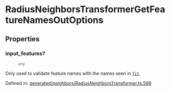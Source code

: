 # RadiusNeighborsTransformerGetFeatureNamesOutOptions

## Properties

### input\_features?

> `any`

Only used to validate feature names with the names seen in [`fit`](#sklearn.neighbors.RadiusNeighborsTransformer.fit "sklearn.neighbors.RadiusNeighborsTransformer.fit").

Defined in:  [generated/neighbors/RadiusNeighborsTransformer.ts:588](https://github.com/transitive-bullshit/scikit-learn-ts/blob/b59c1ff/packages/sklearn/src/generated/neighbors/RadiusNeighborsTransformer.ts#L588)
